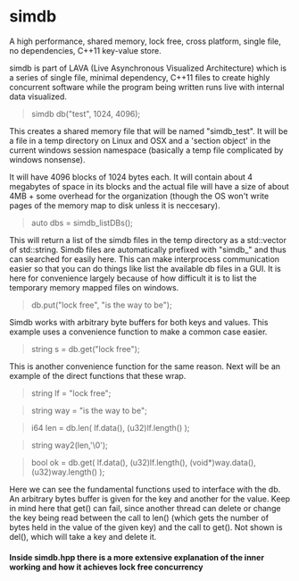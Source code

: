 
# simdb
A high performance, shared memory, lock free, cross platform, single file, no dependencies, C++11 key-value store.

simdb is part of LAVA (Live Asynchronous Visualized Architecture) which is a series of single file, minimal dependency, C++11 files to create highly concurrent software while the program being written runs live with internal data visualized.

> simdb db("test", 1024, 4096);

This creates a shared memory file that will be named "simdb_test". It will be a file in a temp directory on Linux and OSX and a 'section object' in the current windows session namespace (basically a temp file complicated by windows nonsense).

It will have 4096 blocks of 1024 bytes each.  It will contain about 4 megabytes of space in its blocks and the actual file will have a size of about 4MB + some overhead for the organization (though the OS won't write pages of the memory map to disk unless it is neccesary). 

> auto dbs = simdb_listDBs();

This will return a list of the simdb files in the temp directory as a std::vector of std::string.  Simdb files are automatically prefixed with "simdb_" and thus can searched for easily here.  This can make interprocess communication easier so that you can do things like list the available db files in a GUI.  It is here for convenience largely because of how difficult it is to list the temporary memory mapped files on windows. 

> db.put("lock free", "is the way to be");

Simdb works with arbitrary byte buffers for both keys and values. This example uses a convenience function to make a common case easier. 

> string s = db.get("lock free");

This is another convenience function for the same reason. Next will be an example of the direct functions that these wrap.

> string lf  = "lock free";

> string way = "is the way to be";

>  i64    len = db.len( lf.data(), (u32)lf.length() );

>  string way2(len,'\0');

>  bool    ok = db.get( lf.data(), (u32)lf.length(), (void*)way.data(), (u32)way.length() );


Here we can see the fundamental functions used to interface with the db. An arbitrary bytes buffer is given for the key and another for the value.  Keep in mind here that get() can fail, since another thread can delete or change the key being read between the call to len() (which gets the number of bytes held in the value of the given key) and the call to get().
Not shown is del(), which will take a key and delete it.


#### Inside simdb.hpp there is a more extensive explanation of the inner working and how it achieves lock free concurrency


